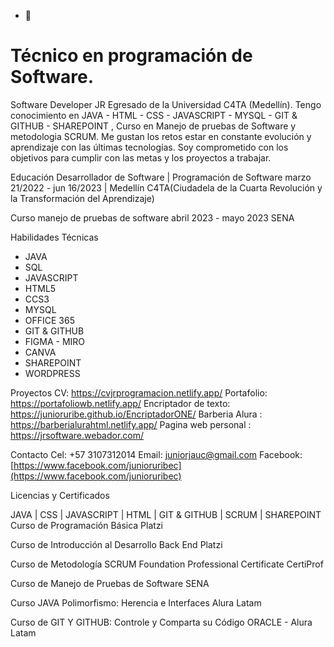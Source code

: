 - 👋 <Hola Mundo>
<h1>Técnico en programación de Software.</h1>

Software Developer JR Egresado de la Universidad C4TA (Medellín). Tengo conocimiento en JAVA - HTML - CSS - JAVASCRIPT - MYSQL - GIT & GITHUB - SHAREPOINT , Curso en Manejo de pruebas de Software y metodologia SCRUM. Me gustan los retos estar en constante evolución y aprendizaje con las últimas tecnologías. Soy comprometido con los objetivos para cumplir con las metas y los proyectos a trabajar.

  Educación
Desarrollador de Software | Programación de Software
marzo 21/2022 - jun 16/2023 | Medellín
C4TA(Ciudadela de la Cuarta Revolución y la Transformación del Aprendizaje)

Curso manejo de pruebas de software 
abril 2023 - mayo 2023
SENA

  Habilidades Técnicas
- JAVA
- SQL
- JAVASCRIPT
- HTML5
- CCS3
- MYSQL
- OFFICE 365
- GIT & GITHUB
- FIGMA - MIRO
- CANVA
- SHAREPOINT
- WORDPRESS

 Proyectos 
  CV: https://cvjrprogramacion.netlify.app/
  Portafolio: https://portafoliowb.netlify.app/
  Encriptador de texto: https://junioruribe.github.io/EncriptadorONE/
  Barberia Alura : https://barberialurahtml.netlify.app/
  Pagina web personal : https://jrsoftware.webador.com/
  
  Contacto
Cel: +57 3107312014
Email: juniorjauc@gmail.com
Facebook:[https://www.facebook.com/junioruribec](https://www.facebook.com/junioruribec)

Licencias y Certificados

JAVA | CSS | JAVASCRIPT | HTML | GIT & GITHUB | SCRUM | SHAREPOINT
Curso de Programación Básica Platzi

Curso de Introducción al Desarrollo Back End Platzi

Curso de Metodología SCRUM Foundation Professional Certificate CertiProf

Curso de Manejo de Pruebas de Software SENA

Curso JAVA Polimorfismo: Herencia e Interfaces Alura Latam

Curso de GIT Y GITHUB: Controle y Comparta su Código ORACLE - Alura Latam

<!---
junioruribe/junioruribe is a ✨ special ✨ repository because its `README.md` (this file) appears on your GitHub profile.
You can click the Preview link to take a look at your changes.
--->
